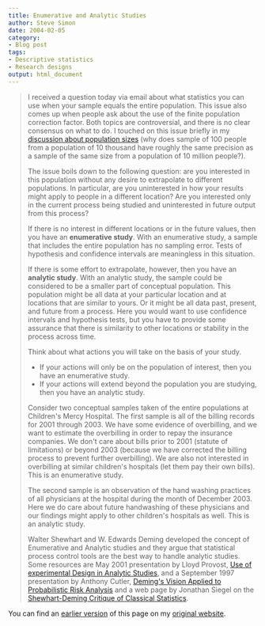 ```yaml
---
title: Enumerative and Analytic Studies
author: Steve Simon
date: 2004-02-05
category:
- Blog post
tags:
- Descriptive statistics
- Research designs
output: html_document
---
```

> I received a question today via email about what statistics you can
> use when your sample equals the entire population. This issue also
> comes up when people ask about the use of the finite population
> correction factor. Both topics are controversial, and there is no
> clear consensus on what to do. I touched on this issue briefly in my
> [discussion about population sizes](../size/population.asp) (why does
> sample of 100 people from a population of 10 thousand have roughly the
> same precision as a sample of the same size from a population of 10
> million people?).
>
> The issue boils down to the following question: are you interested in
> this population without any desire to extrapolate to different
> populations. In particular, are you uninterested in how your results
> might apply to people in a different location? Are you interested only
> in the current process being studied and uninterested in future output
> from this process?
>
> If there is no interest in different locations or in the future
> values, then you have an **enumerative study**. With an enumerative
> study, a sample that includes the entire population has no sampling
> error. Tests of hypothesis and confidence intervals are meaningless in
> this situation.
>
> If there is some effort to extrapolate, however, then you have an
> **analytic study**. With an analytic study, the sample could be
> considered to be a smaller part of conceptual population. This
> population might be all data at your particular location and at
> locations that are similar to yours. Or it might be all data past,
> present, and future from a process. Here you would want to use
> confidence intervals and hypothesis tests, but you have to provide
> some assurance that there is similarity to other locations or
> stability in the process across time.
>
> Think about what actions you will take on the basis of your study.
>
> -   If your actions will only be on the population of interest, then
>     you have an enumerative study.
> -   If your actions will extend beyond the population you are
>     studying, then you have an analytic study.
>
> Consider two conceptual samples taken of the entire populations at
> Children\'s Mercy Hospital. The first sample is all of the billing
> records for 2001 through 2003. We have some evidence of overbilling,
> and we want to estimate the overbilling in order to repay the
> insurance companies. We don\'t care about bills prior to 2001 (statute
> of limitations) or beyond 2003 (because we have corrected the billing
> process to prevent further overbilling). We are also not interested in
> overbilling at similar children\'s hospitals (let them pay their own
> bills). This is an enumerative study.
>
> The second sample is an observation of the hand washing practices of
> all physicians at the hospital during the month of December 2003. Here
> we do care about future handwashing of these physicians and our
> findings might apply to other children\'s hospitals as well. This is
> an analytic study.
>
> Walter Shewhart and W. Edwards Deming developed the concept of
> Enumerative and Analytic studies and they argue that statistical
> process control tools are the best way to handle analytic studies.
> Some resources are May 2001 presentation by Lloyd Provost, [Use of
> experimental Design in Analytic
> Studies](http://www.sematech.org/resources/stats/symposia/qp2001/invited/provost.pdf),
> and a September 1997 presentation by Anthony Cutler, [Deming\'s Vision
> Applied to Probabilistic Risk
> Analysis](http://www.sigma-engineering.co.uk/praqual.shtml) and a web
> page by Jonathan Siegel on the [Shewhart-Deming Critique of Classical
> Statistics](http://deming.eng.clemson.edu/pub/den/deming_siegel1.htm).

You can find an [earlier version](http://www.pmean.com/04/enumerative.html) of this page on my [original website](http://www.pmean.com/original_site.html).
